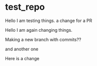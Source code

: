 # test_repo

Hello I am testing things.
a change for a PR


Hello I am again changing things.

Making a new branch with commits??

and another one

Here is a change

